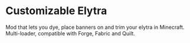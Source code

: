 # Customizable Elytra
Mod that lets you dye, place banners on and trim your elytra in Minecraft.  
Multi-loader, compatible with Forge, Fabric and Quilt.